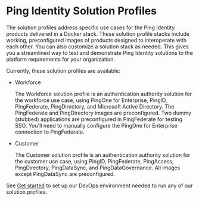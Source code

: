 # Ping Identity Solution Profiles

The solution profiles address specific use cases for the Ping Identity products delivered in a Docker stack. These solution profile stacks include working, preconfigured images of products designed to interoperate with each other. You can also customize a solution stack as needed. This gives you a streamlined way to test and demonstrate Ping Identity solutions to the platform requirements for your organization.

Currently, these solution profiles are available:

  * Workforce

    The Workforce solution profile is an authentication authority solution for the workforce use case, using PingOne for Enterprise, PingID, PingFederate, PingDirectory, and Microsoft Active Directory. The PingFederate and PingDirectory images are preconfigured. Two dummy (stubbed) applications are preconfigured in PingFederate for testing SSO. You'll need to manually configure the PingOne for Enterprise connection to PingFederate.

  * Customer

    The Customer solution profile is an authentication authority solution for the customer use case, using PingID, PingFederate, PingAccess, PingDirectory, PingDataSync, and PingDataGovernance. All images except PingDataSync are preconfigured.

See [Get started](getStarted.md) to set up our DevOps environment needed to run any of our solution profiles.
